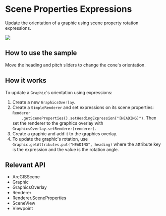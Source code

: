 <h1>Scene Properties Expressions</h1>

<p>Update the orientation of a graphic using scene property rotation expressions.</p>

<p><img src="ScenePropertiesExpressions.gif"/></p>

<h2>How to use the sample</h2>

<p>Move the heading and pitch sliders to change the cone's orientation.</p>

<h2>How it works</h2>

<p>To update a <code>Graphic</code>'s orientation using expressions:</p>

<ol>
    <li>Create a new <code>GraphicsOverlay</code>.</li>
    <li>Create a <code>SimpleRenderer</code> and set expressions on its scene properties: <code>Renderer
    .getSceneProperties().setHeadingExpression("[HEADING]")</code>. Then set the renderer to the graphics overlay 
    with  <code>GraphicsOverlay.setRenderer(renderer)</code>.</li>
    <li>Create a graphic and add it to the graphics overlay.</li>
    <li>To update the graphic's rotation, use <code>Graphic.getAttributes.put("HEADING", heading)</code> where the attribute key is
        the expression and the value is the rotation angle.</li>
</ol>

<h2>Relevant API</h2>

<ul>
    <li>ArcGISScene</li>
    <li>Graphic</li>
    <li>GraphicsOverlay</li>
    <li>Renderer</li>
    <li>Renderer.SceneProperties</li>
    <li>SceneView</li>
    <li>Viewpoint</li>
</ul>


